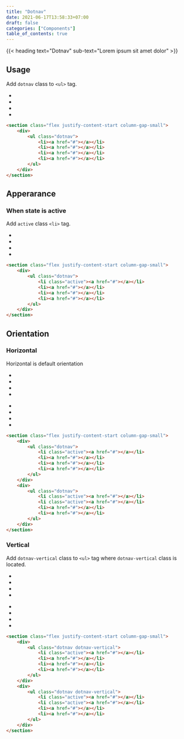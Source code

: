 ```yaml
---
title: "Dotnav"
date: 2021-06-17T13:58:33+07:00
draft: false
categories: ["Components"]
table_of_contents: true
---
```


{{< heading text="Dotnav" sub-text="Lorem ipsum sit amet dolor" >}}

## Usage

Add `dotnav` class to `<ul>` tag.

<section class="flex justify-content-start column-gap-small">
    <div>
        <ul class="dotnav">
            <li><a href="#"></a></li>
            <li><a href="#"></a></li>
            <li><a href="#"></a></li>
            <li><a href="#"></a></li>
        </ul>
    </div>
</section>

``` html
<section class="flex justify-content-start column-gap-small">
    <div>
        <ul class="dotnav">
            <li><a href="#"></a></li>
            <li><a href="#"></a></li>
            <li><a href="#"></a></li>
            <li><a href="#"></a></li>
        </ul>
    </div>
</section>
```

## Apperarance

### When state is active

Add `active` class `<li>` tag.

<section class="flex justify-content-start column-gap-small">
    <div>
        <ul class="dotnav">
            <li class="active"><a href="#"></a></li>
            <li><a href="#"></a></li>
            <li><a href="#"></a></li>
            <li><a href="#"></a></li>
        </ul>
    </div>
</section>

``` html
<section class="flex justify-content-start column-gap-small">
    <div>
        <ul class="dotnav">
            <li class="active"><a href="#"></a></li>
            <li><a href="#"></a></li>
            <li><a href="#"></a></li>
            <li><a href="#"></a></li>
        </ul>
    </div>
</section>
```

## Orientation

### Horizontal

Horizontal is default orientation

<section class="flex justify-content-start column-gap-small">
    <div>
        <ul class="dotnav">
            <li class="active"><a href="#"></a></li>
            <li><a href="#"></a></li>
            <li><a href="#"></a></li>
            <li><a href="#"></a></li>
        </ul>
    </div>
    <div>
        <ul class="dotnav">
            <li class="active"><a href="#"></a></li>
            <li class="active"><a href="#"></a></li>
            <li><a href="#"></a></li>
            <li><a href="#"></a></li>
        </ul>
    </div>
</section>

``` html
<section class="flex justify-content-start column-gap-small">
    <div>
        <ul class="dotnav">
            <li class="active"><a href="#"></a></li>
            <li><a href="#"></a></li>
            <li><a href="#"></a></li>
            <li><a href="#"></a></li>
        </ul>
    </div>
    <div>
        <ul class="dotnav">
            <li class="active"><a href="#"></a></li>
            <li class="active"><a href="#"></a></li>
            <li><a href="#"></a></li>
            <li><a href="#"></a></li>
        </ul>
    </div>
</section>
```

### Vertical

Add `dotnav-vertical` class to `<ul>` tag where `dotnav-vertical` class is located.

<section class="flex justify-content-start column-gap-small">
    <div>
        <ul class="dotnav dotnav-vertical">
            <li class="active"><a href="#"></a></li>
            <li><a href="#"></a></li>
            <li><a href="#"></a></li>
            <li><a href="#"></a></li>
        </ul>
    </div>
    <div>
        <ul class="dotnav dotnav-vertical">
            <li class="active"><a href="#"></a></li>
            <li class="active"><a href="#"></a></li>
            <li><a href="#"></a></li>
            <li><a href="#"></a></li>
        </ul>
    </div>
</section>

``` html
<section class="flex justify-content-start column-gap-small">
    <div>
        <ul class="dotnav dotnav-vertical">
            <li class="active"><a href="#"></a></li>
            <li><a href="#"></a></li>
            <li><a href="#"></a></li>
            <li><a href="#"></a></li>
        </ul>
    </div>
    <div>
        <ul class="dotnav dotnav-vertical">
            <li class="active"><a href="#"></a></li>
            <li class="active"><a href="#"></a></li>
            <li><a href="#"></a></li>
            <li><a href="#"></a></li>
        </ul>
    </div>
</section>
```